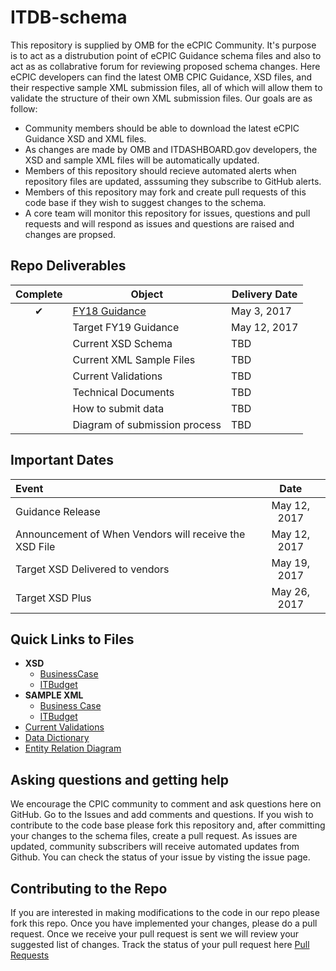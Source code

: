 # ITDB-schema
This repository is supplied by OMB for the eCPIC Community. It's purpose is to act as a distrubution point of eCPIC Guidance schema files and also to act as as collabrative forum for reviewing proposed schema changes. Here eCPIC developers can find the latest OMB CPIC Guidance, XSD files, and their respective sample XML submission files, all of which will allow them to validate the structure of their own XML submission files. Our goals are as follow:
 
 * Community members should be able to download the latest eCPIC Guidance XSD and XML files.
 * As changes are made by OMB and ITDASHBOARD.gov developers, the XSD and sample XML files will be automatically updated.
 * Members of this repository should recieve automated alerts when repository files are updated, asssuming they subscribe to GitHub alerts.
 * Members of this repository may fork and create pull requests of this code base if they wish to suggest changes to the schema.
 * A core team will monitor this repository for issues, questions and pull requests and will respond as issues and questions are raised and changes are propsed.

## Repo Deliverables

| Complete  | Object  |  Delivery Date |
|:-------------:|---|---|
| 	&#x2714; |  [FY18 Guidance](https://github.com/ombegov/ITDB-schema/blob/master/docs/TechnicalDocumentation/FY18_Guidance.pdf) |  May 3, 2017 |
|  | Target FY19 Guidance   |  May 12, 2017  |
|  | Current XSD Schema   | TBD  |
|  | Current XML Sample Files   | TBD |
|  | Current Validations   | TBD  |
|  | Technical Documents   | TBD  |
|  | How to submit data  | TBD  |
|  | Diagram of submission process  | TBD  |



## Important Dates

|  Event  |  Date |
|:-------------|:-------------:|
|  Guidance Release |  May 12, 2017 |
|  Announcement of When Vendors will receive the XSD File |  May 12, 2017 |
|  Target XSD Delivered to vendors   |  May 19, 2017  |
|  Target XSD Plus   |  May 26, 2017 |

## Quick Links to Files

  * **XSD**
    * [BusinessCase](https://github.com/ombegov/ITDB-schema/tree/master/src/BusinessCase/Exchange)
    * [ITBudget](https://github.com/ombegov/ITDB-schema/tree/master/src/ITBudget/Exchange)
  * **SAMPLE XML**
    * [Business Case](https://github.com/ombegov/ITDB-schema/tree/master/src/BusinessCase/Examples)
    * [ITBudget](https://github.com/ombegov/ITDB-schema/tree/master/src/ITBudget/Examples)
  * [Current Validations](https://github.com/ombegov/ITDB-schema/blob/master/docs/TechnicalDocumentation/validations.md)
  * [Data Dictionary](https://github.com/ombegov/ITDB-schema/blob/master/docs/TechnicalDocumentation/DataDictionary.pdf)
  * [Entity Relation Diagram](https://github.com/ombegov/ITDB-schema/blob/master/docs/TechnicalDocumentation/ER_Diagram.pdf)


## Asking questions and getting help

We encourage the CPIC community to comment and ask questions here on GitHub. 
Go to the Issues  and add comments and questions. If you wish to contribute to the code base please fork this repository and, after committing your changes to the schema files, create a pull request. As issues are updated, community subscribers will receive automated updates from Github. You can check the status of your issue by visting the issue page.


## Contributing to the Repo

If you are interested in making modifications to the code in our repo please fork this repo. Once you have implemented your changes, please do a pull request. Once we receive your pull request is sent we will review your suggested list of changes. Track the status of your pull request here [Pull Requests](https://github.com/ombegov/ITDB-schema/pulls)



